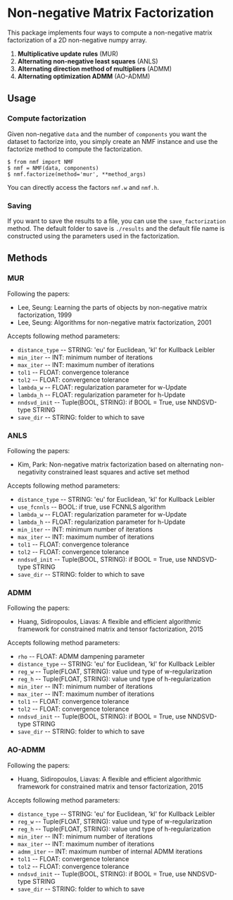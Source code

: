 # Non-negative Matrix Factorization

This package implements four ways to compute a non-negative matrix factorization of a 2D non-negative numpy array.

1. **Multiplicative update rules** (MUR)
2. **Alternating non-negative least squares** (ANLS)
3. **Alternating direction method of multipliers** (ADMM)
4. **Alternating optimization ADMM** (AO-ADMM)

## Usage

### Compute factorization

Given non-negative `data` and the number of `components` you want the dataset to factorize into, you simply create an NMF instance and use the factorize method to compute the factorization.

```
$ from nmf import NMF
$ nmf = NMF(data, components)
$ nmf.factorize(method='mur', **method_args)
```

You can directly access the factors `nmf.w` and `nmf.h`.

### Saving

If you want to save the results to a file, you can use the `save_factorization` method.
The default folder to save is `./results` and the default file name is constructed using the parameters used in the factorization.

## Methods

### MUR

Following the papers:
* Lee, Seung: Learning the parts of objects by non-negative matrix factorization, 1999
* Lee, Seung: Algorithms for non-negative matrix factorization, 2001 

Accepts following method parameters:
* `distance_type` -- STRING: 'eu' for Euclidean, 'kl' for Kullback Leibler
* `min_iter` -- INT: minimum number of iterations
* `max_iter` -- INT: maximum number of iterations
* `tol1` -- FLOAT: convergence tolerance
* `tol2` -- FLOAT: convergence tolerance
* `lambda_w` -- FLOAT: regularization parameter for w-Update
* `lambda_h` -- FLOAT: regularization parameter for h-Update
* `nndsvd_init` -- Tuple(BOOL, STRING): if BOOL = True, use NNDSVD-type STRING
* `save_dir` -- STRING: folder to which to save

### ANLS

Following the papers:
* Kim, Park: Non-negative matrix factorization based on alternating non-negativity constrained least squares and active set method

Accepts following method parameters:
* `distance_type` -- STRING: 'eu' for Euclidean, 'kl' for Kullback Leibler
* `use_fcnnls` -- BOOL: if true, use FCNNLS algorithm
* `lambda_w` -- FLOAT: regularization parameter for w-Update
* `lambda_h` -- FLOAT: regularization parameter for h-Update
* `min_iter` -- INT: minimum number of iterations
* `max_iter` -- INT: maximum number of iterations
* `tol1` -- FLOAT: convergence tolerance
* `tol2` -- FLOAT: convergence tolerance
* `nndsvd_init` -- Tuple(BOOL, STRING): if BOOL = True, use NNDSVD-type STRING
* `save_dir` -- STRING: folder to which to save

### ADMM

Following the papers:
* Huang, Sidiropoulos, Liavas: A flexible and efficient algorithmic framework for constrained matrix and tensor factorization, 2015

Accepts following method parameters:
* `rho` -- FLOAT: ADMM dampening parameter
* `distance_type` -- STRING: 'eu' for Euclidean, 'kl' for Kullback Leibler
* `reg_w` -- Tuple(FLOAT, STRING): value und type of w-regularization
* `reg_h` -- Tuple(FLOAT, STRING): value und type of h-regularization
* `min_iter` -- INT: minimum number of iterations
* `max_iter` -- INT: maximum number of iterations
* `tol1` -- FLOAT: convergence tolerance
* `tol2` -- FLOAT: convergence tolerance
* `nndsvd_init` -- Tuple(BOOL, STRING): if BOOL = True, use NNDSVD-type STRING
* `save_dir` -- STRING: folder to which to save

### AO-ADMM

Following the papers:
* Huang, Sidiropoulos, Liavas: A flexible and efficient algorithmic framework for constrained matrix and tensor factorization, 2015

Accepts following method parameters:
* `distance_type` -- STRING: 'eu' for Euclidean, 'kl' for Kullback Leibler
* `reg_w` -- Tuple(FLOAT, STRING): value und type of w-regularization
* `reg_h` -- Tuple(FLOAT, STRING): value und type of h-regularization
* `min_iter` -- INT: minimum number of iterations
* `max_iter` -- INT: maximum number of iterations
* `admm_iter` -- INT: maximum number of internal ADMM iterations
* `tol1` -- FLOAT: convergence tolerance
* `tol2` -- FLOAT: convergence tolerance
* `nndsvd_init` -- Tuple(BOOL, STRING): if BOOL = True, use NNDSVD-type STRING
* `save_dir` -- STRING: folder to which to save